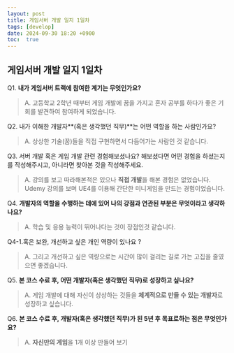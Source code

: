 ```yaml
---
layout: post
title: 게임서버 개발 일지 1일차
tags: [develop]
date: 2024-09-30 18:20 +0900
toc:  true
---
```

## 게임서버 개발 일지 1일차
Q1. **내가 게임서버 트랙에 참여한 계기는 무엇인가요?**

>A. 고등학교 2학년 때부터 게임 개발에 꿈을 가지고 혼자 공부를 하다가 좋은 기회를 발견하여 참여하게 되었습니다.

Q2. 내가 이해한 개발자**(혹은 생각했던 직무)**는 어떤 역할을 하는 사람인가요? 

>A. 상상한 기술(꿈)들을 직접 구현하면서 다듬어가는 사람인 것 같습니다.

Q3. 서버 개발 혹은 게임 개발 관련 경험해보셨나요? 해보셨다면 어떤 경험을 하셨는지를 작성해주시고, 아니라면 찾아본 것을 작성해주세요.

>A. 강의를 보고 따라해본적은 있으나 **직접 개발**을 해본 경험은 없었습니다. Udemy 강의를 보며 UE4를 이용해 간단한 미니게임을 만드는 경험이었습니다.

Q4. **개발자의 역할을 수행하는 데에 있어 나의 강점과 연관된 부분은 무엇이라고 생각하나요?** 

>A. 학습 및 응용 능력이 뛰어나다는 것이 장점인것 같습니다.


Q4-1.혹은 보완, 개선하고 싶은 개인 역량이 있나요 ?

>A. 그리고 개선하고 싶은 역량으로는 시간이 많이 걸리는 길로 가는 고집을 줄였으면 좋겠습니다.

Q5. **본 코스 수료 후, 어떤 개발자(혹은 생각했던 직무)로 성장하고 싶나요?**

>A. 게임 개발에 대해 자신이 상상하는 것들을 **체계적으로 만들 수 있는 개발자**로 성장하고 싶습니다.

Q6. **본 코스 수료 후, 개발자(혹은 생각했던 직무)가 된 5년 후 목표로하는 점은 무엇인가요?**

>A. **자신만의 게임**을 1개 이상 만들어 보기